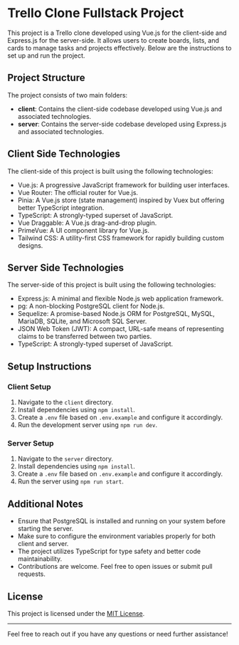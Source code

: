 # Trello Clone Fullstack Project

This project is a Trello clone developed using Vue.js for the client-side and Express.js for the server-side. It allows users to create boards, lists, and cards to manage tasks and projects effectively. Below are the instructions to set up and run the project.

## Project Structure

The project consists of two main folders:

- **client**: Contains the client-side codebase developed using Vue.js and associated technologies.
- **server**: Contains the server-side codebase developed using Express.js and associated technologies.

## Client Side Technologies

The client-side of this project is built using the following technologies:

- Vue.js: A progressive JavaScript framework for building user interfaces.
- Vue Router: The official router for Vue.js.
- Pinia: A Vue.js store (state management) inspired by Vuex but offering better TypeScript integration.
- TypeScript: A strongly-typed superset of JavaScript.
- Vue Draggable: A Vue.js drag-and-drop plugin.
- PrimeVue: A UI component library for Vue.js.
- Tailwind CSS: A utility-first CSS framework for rapidly building custom designs.

## Server Side Technologies

The server-side of this project is built using the following technologies:

- Express.js: A minimal and flexible Node.js web application framework.
- pg: A non-blocking PostgreSQL client for Node.js.
- Sequelize: A promise-based Node.js ORM for PostgreSQL, MySQL, MariaDB, SQLite, and Microsoft SQL Server.
- JSON Web Token (JWT): A compact, URL-safe means of representing claims to be transferred between two parties.
- TypeScript: A strongly-typed superset of JavaScript.

## Setup Instructions

### Client Setup

1. Navigate to the `client` directory.
2. Install dependencies using `npm install`.
3. Create a `.env` file based on `.env.example` and configure it accordingly.
4. Run the development server using `npm run dev`.

### Server Setup

1. Navigate to the `server` directory.
2. Install dependencies using `npm install`.
3. Create a `.env` file based on `.env.example` and configure it accordingly.
4. Run the server using `npm run start`.

## Additional Notes

- Ensure that PostgreSQL is installed and running on your system before starting the server.
- Make sure to configure the environment variables properly for both client and server.
- The project utilizes TypeScript for type safety and better code maintainability.
- Contributions are welcome. Feel free to open issues or submit pull requests.

## License

This project is licensed under the [MIT License](LICENSE).

---

Feel free to reach out if you have any questions or need further assistance!
